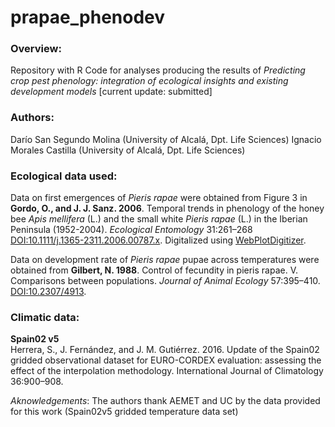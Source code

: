 # prapae_phenodev

### Overview:
Repository with R Code for analyses producing the results of *Predicting crop pest phenology: integration of ecological insights and existing development models* [current update: submitted]

### Authors:
Darío San Segundo Molina (University of Alcalá, Dpt. Life Sciences)
Ignacio Morales Castilla (University of Alcalá, Dpt. Life Sciences)

### Ecological data used:
Data on first emergences of *Pieris rapae* were obtained from Figure 3 in **Gordo, O., and J. J. Sanz. 2006**. Temporal trends in phenology of the honey bee *Apis mellifera* (L.) and the small white *Pieris rapae* (L.) in the Iberian Peninsula (1952-2004). *Ecological Entomology* 31:261–268 [DOI:10.1111/j.1365-2311.2006.00787.x](https://onlinelibrary.wiley.com/doi/abs/10.1111/j.1365-2311.2006.00787.x). Digitalized using [WebPlotDigitizer](https://github.com/ankitrohatgi/WebPlotDigitizer).

Data on development rate of *Pieris rapae* pupae across temperatures were obtained from **Gilbert, N. 1988**. Control of fecundity in pieris rapae. V. Comparisons between populations. *Journal of Animal Ecology* 57:395–410. [DOI:10.2307/4913](https://www.jstor.org/stable/4913).

### Climatic data: 

**Spain02 v5**  
Herrera, S., J. Fernández, and J. M. Gutiérrez. 2016. Update of the Spain02 gridded observational dataset for EURO-CORDEX evaluation: assessing the effect of the interpolation methodology. International Journal of Climatology 36:900–908.

*Aknowledgements*: The authors thank AEMET and UC by the data provided for this work (Spain02v5 gridded temperature data set)


